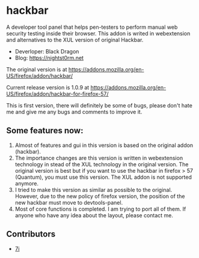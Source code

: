 # hackbar
A developer tool panel that helps pen-testers to perform manual web security testing inside their browser. This addon is writed in webextension and alternatives to the XUL version of original Hackbar.

* Deverloper: Black Dragon
* Blog: https://nightst0rm.net

The original version is at https://addons.mozilla.org/en-US/firefox/addon/hackbar/

Current release version is 1.0.9 at https://addons.mozilla.org/en-US/firefox/addon/hackbar-for-firefox-57/

This is first version, there will definitely be some of bugs, please don't hate me and give me any bugs and comments to improve it.

## Some features now:
1. Almost of features and gui in this version is based on the original addon (hackbar).
2. The importance changes are this version is written in webextension technology in stead of the XUL technology in the original version. The original version is best but if you want to use the hackbar in firefox > 57 (Quantum), you must use this version. The XUL addon is not supported anymore.
3. I tried to make this version as similar as possible to the original. However, due to the new policy of firefox 
version, the position of the new hackbar must move to devtools-panel.
4. Most of core functions is completed. I am trying to port all of them. If anyone who have any idea about the layout, please contact me.

## Contributors
* [7i](https://github.com/7i)